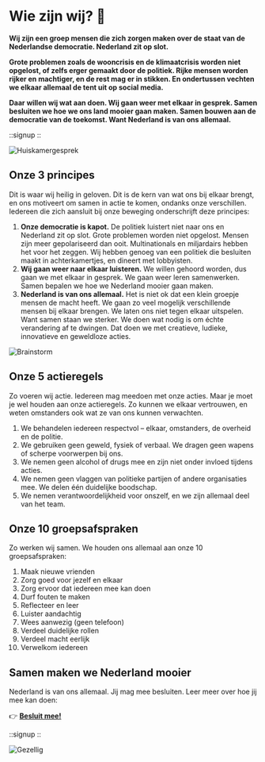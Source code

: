 # Wie zijn wij? 💁

**Wij zijn een groep mensen die zich zorgen maken over de staat van de Nederlandse democratie. Nederland zit op slot.**

**Grote problemen zoals de wooncrisis en de klimaatcrisis worden niet opgelost, of zelfs erger gemaakt door de politiek. Rijke mensen worden rijker en machtiger, en de rest mag er in stikken. En ondertussen vechten we elkaar allemaal de tent uit op social media.**

**Daar willen wij wat aan doen. Wij gaan weer met elkaar in gesprek. Samen besluiten we hoe we ons land mooier gaan maken. Samen bouwen aan de democratie van de toekomst. Want Nederland is van ons allemaal.**

::signup
::

![Huiskamergesprek](/img/huiskamergesprek.webp)

## Onze 3 principes

Dit is waar wij heilig in geloven. Dit is de kern van wat ons bij elkaar brengt, en ons motiveert om samen in actie te komen, ondanks onze verschillen. Iedereen die zich aansluit bij onze beweging onderschrijft deze principes:

1. **Onze democratie is kapot.** De politiek luistert niet naar ons en Nederland zit op slot. Grote problemen worden niet opgelost. Mensen zijn meer gepolariseerd dan ooit. Multinationals en miljardairs hebben het voor het zeggen. Wij hebben genoeg van een politiek die besluiten maakt in achterkamertjes, en dineert met lobbyisten.
2. **Wij gaan weer naar elkaar luisteren.** We willen gehoord worden, dus gaan we met elkaar in gesprek. We gaan weer leren samenwerken. Samen bepalen we hoe we Nederland mooier gaan maken.
3. **Nederland is van ons allemaal.** Het is niet ok dat een klein groepje mensen de macht heeft. We gaan zo veel mogelijk verschillende mensen bij elkaar brengen. We laten ons niet tegen elkaar uitspelen. Want samen staan we sterker. We doen wat nodig is om échte verandering af te dwingen. Dat doen we met creatieve, ludieke, innovatieve en geweldloze acties.

![Brainstorm](/img/brainstorm.webp)

## Onze 5 actieregels

Zo voeren wij actie. Iedereen mag meedoen met onze acties. Maar je moet je wel houden aan onze actieregels. Zo kunnen we elkaar vertrouwen, en weten omstanders ook wat ze van ons kunnen verwachten.

1. We behandelen iedereen respectvol – elkaar, omstanders, de overheid en de politie.
2. We gebruiken geen geweld, fysiek of verbaal. We dragen geen wapens of scherpe voorwerpen bij ons.
3. We nemen geen alcohol of drugs mee en zijn niet onder invloed tijdens acties.
4. We nemen geen vlaggen van politieke partijen of andere organisaties mee. We delen één duidelijke boodschap.
5. We nemen verantwoordelijkheid voor onszelf, en we zijn allemaal deel van het team.

## Onze 10 groepsafspraken

Zo werken wij samen. We houden ons allemaal aan onze 10 groepsafspraken:

1. Maak nieuwe vrienden
2. Zorg goed voor jezelf en elkaar
3. Zorg ervoor dat iedereen mee kan doen
4. Durf fouten te maken
5. Reflecteer en leer
6. Luister aandachtig
7. Wees aanwezig (geen telefoon)
8. Verdeel duidelijke rollen
9. Verdeel macht eerlijk
10. Verwelkom iedereen

## Samen maken we Nederland mooier

Nederland is van ons allemaal. Jij mag mee besluiten. Leer meer over hoe jij mee kan doen:

👉 [**Besluit mee!**](/besluit-mee)

::signup
::

![Gezellig](/img/gezellig.webp)
